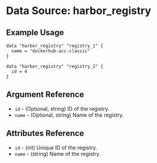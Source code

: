 # Data Source: harbor_registry

## Example Usage

```hcl
data "harbor_registry" "registry_1" {
  name = "dockerhub-acc-classic"
}

data "harbor_registry" "registry_2" {
  id = 4
}

```

## Argument Reference

- `id` - (Optional, string) ID of the registry.
- `name` - (Optional, string) Name of the registry.

## Attributes Reference

- `id` - (int) Unique ID of the registry.
- `name` - (string) Name of the registry.
